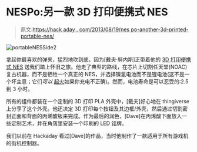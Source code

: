 # NESPo:另一款 3D 打印便携式 NES

> 原文:[https://hack aday . com/2013/08/19/nes po-another-3d-printed-portable-nes/](https://hackaday.com/2013/08/19/nespo-another-3d-printed-portable-nes/)

![portableNESSide2](../Images/e947cb26ddeba7fc0218c12212c89d2d.png)

拿起你最喜欢的弹夹，猛烈地吹到底，因为[戴夫·努内斯]正带着他的 [3D 打印便携式 NES](http://davenunez.wordpress.com/2013/08/16/building-the-nespo/) 送我们踏上怀旧之旅。他走了典型的路线，在芯片上切割任天堂(NOAC)复古机器，而不是牺牲一个真正的 NES，并选择镍氢电池而不是锂电池(这不是一个坏主意；它们*可以* [起火](http://www.youtube.com/watch?v=YCWdnjLqVWw)如果你充电不正确)。然而，电池寿命是可以忍受的:2.5 到 3 小时。

所有的组件都装在一个定制的 3D 打印 PLA 外壳中，[戴夫]好心地在 thingiverse 上分享了这个外壳。他还决定 3D 打印每个按钮及其边框/外壳，然后通过切割密封正面和背面的丙烯酸板来完成。作为最后的润色，[Dave]在丙烯酸下面放入一些定制艺术，并在角落里安装一个印刷的 LED 铭牌。

我们以前在 Hackaday 看过[Dave]的作品，当时他制作了一款适用于所有游戏机的街机控制器。